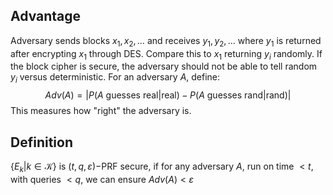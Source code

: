 ## Advantage
Adversary sends blocks  $x_{1},x_{2},\dots$ and receives $y_{1},y_2,\dots$ where $y_{1}$ is returned after encrypting $x_{1}$ through DES.
Compare this to $x_{1}$ returning $y_i$ randomly. If the block cipher is secure, the adversary should not be able to tell random $y_i$ versus deterministic.
For an adversary $A$, define:
$$
Adv(A)=|P(A \text{ guesses real}|\text{real})-P(A \text{ guesses rand}|\text{rand})|
$$
This measures how "right" the adversary is.
## Definition
$\{ E_k|k\in\mathcal{K} \}$ is $(t,q,\varepsilon)-$PRF secure, if for any adversary $A$, run on time $<t$, with queries $<q$, we can ensure $Adv(A)<\varepsilon$